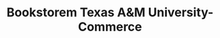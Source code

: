 ---
title: "Bookstorem Texas A&M University-Commerce"
url: /commerce/bookstorem-texas-aandm-university-commerce/
shop: books
---
